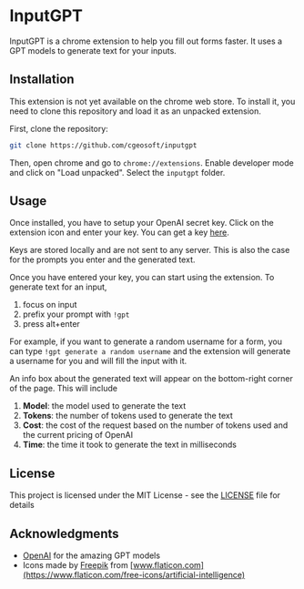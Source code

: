 # InputGPT

InputGPT is a chrome extension to help you fill out forms faster. It uses a GPT models to generate text for your inputs.

## Installation

This extension is not yet available on the chrome web store. To install it, you need to clone this repository and load it as an unpacked extension.

First, clone the repository:

```bash
git clone https://github.com/cgeosoft/inputgpt
```

Then, open chrome and go to `chrome://extensions`. Enable developer mode and click on "Load unpacked". Select the `inputgpt` folder.

## Usage

Once installed, you have to setup your OpenAI secret key. Click on the extension icon and enter your key. You can get a key [here](https://platform.openai.com/account/api-keys).

Keys are stored locally and are not sent to any server. This is also the case for the prompts you enter and the generated text.

Once you have entered your key, you can start using the extension. To generate text for an input,

1. focus on input
2. prefix your prompt with `!gpt`
3. press alt+enter

For example, if you want to generate a random username for a form, you can type `!gpt generate a random username` and the extension will generate a username for you and will fill the input with it.

An info box about the generated text will appear on the bottom-right corner of the page. This will include

1. **Model**: the model used to generate the text
2. **Tokens**: the number of tokens used to generate the text
3. **Cost**: the cost of the request based on the number of tokens used and the current pricing of OpenAI
4. **Time**: the time it took to generate the text in milliseconds

## License

This project is licensed under the MIT License - see the [LICENSE](LICENSE) file for details

## Acknowledgments

- [OpenAI](https://openai.com/) for the amazing GPT models
- Icons made by [Freepik](https://www.freepik.com/) from [www.flaticon.com](https://www.flaticon.com/free-icons/artificial-intelligence)